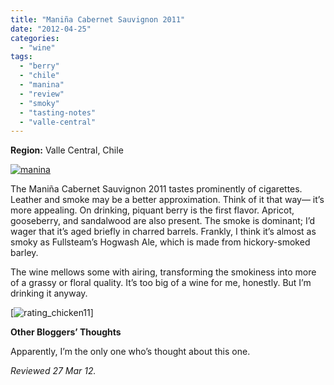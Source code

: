```yaml
---
title: "Maniña Cabernet Sauvignon 2011"
date: "2012-04-25"
categories: 
  - "wine"
tags: 
  - "berry"
  - "chile"
  - "manina"
  - "review"
  - "smoky"
  - "tasting-notes"
  - "valle-central"
---
```


**Region:** Valle Central, Chile

[![](http://s3.amazonaws.com/thegourmez-wpmedia/2012/04/manina.jpg "manina")](http://s3.amazonaws.com/thegourmez-wpmedia/2012/04/manina.jpg)

The Maniña Cabernet Sauvignon 2011 tastes prominently of cigarettes. Leather and smoke may be a better approximation. Think of it that way— it’s more appealing. On drinking, piquant berry is the first flavor. Apricot, gooseberry, and sandalwood are also present. The smoke is dominant; I’d wager that it’s aged briefly in charred barrels. Frankly, I think it’s almost as smoky as Fullsteam’s Hogwash Ale, which is made from hickory-smoked barley.

The wine mellows some with airing, transforming the smokiness into more of a grassy or floral quality. It’s too big of a wine for me, honestly. But I’m drinking it anyway.

[![rating_chicken11](http://s3.amazonaws.com/thegourmez-wpmedia/2009/02/rating_chicken11.gif)]

**Other Bloggers’ Thoughts**

Apparently, I’m the only one who’s thought about this one.

_Reviewed 27 Mar 12._
